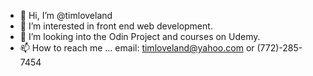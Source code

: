 - 👋 Hi, I’m @timloveland
- 👀 I’m interested in front end web development.
- 💞️ I’m looking into the Odin Project and courses on Udemy.
- 📫 How to reach me ...
     email: timloveland@yahoo.com or (772)-285-7454

<!---
timloveland/timloveland is a ✨ special ✨ repository because its `README.md` (this file) appears on your GitHub profile.
You can click the Preview link to take a look at your changes.
--->
